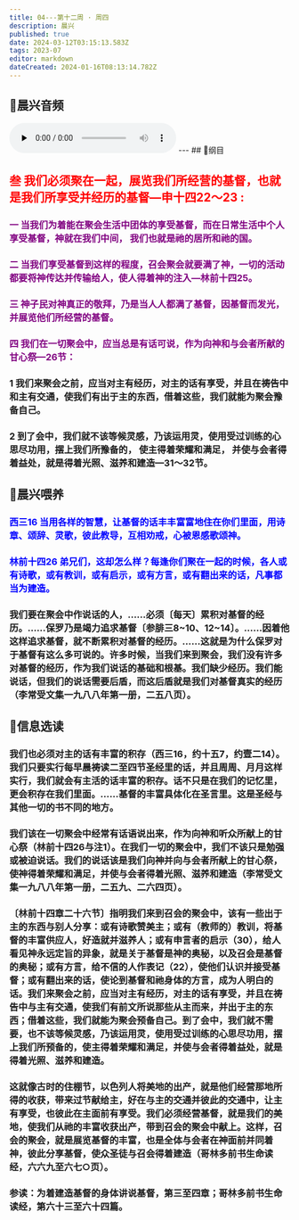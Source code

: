 ```yaml
---
title: 04---第十二周 · 周四
description: 晨兴
published: true
date: 2024-03-12T03:15:13.583Z
tags: 2023-07
editor: markdown
dateCreated: 2024-01-16T08:13:14.782Z
---
```


## 🎵晨兴音频
<audio id="audio" controls="" preload="none">
      <source id="mp3" src="/2023-07/week12/week12day4.mp3">
</audio>
---
## 📖纲目

## <font color=red>叁 我们必须聚在一起，展览我们所经营的基督，也就是我们所享受并经历的基督—申十四22～23 :</font>

### <font color=purple>一 当我们为着能在聚会生活中团体的享受基督，而在日常生活中个人享受基督，神就在我们中间， 我们也就是祂的居所和祂的国。</font>

### <font color=purple>二 当我们享受基督到这样的程度，召会聚会就要满了神，一切的活动都要将神传达并传输给人，使人得着神的注入—林前十四25。</font>

### <font color=purple>三 神子民对神真正的敬拜，乃是当人人都满了基督，因基督而发光，并展览他们所经营的基督。</font>

### <font color=purple>四 我们在一切聚会中，应当总是有话可说，作为向神和与会者所献的甘心祭—26节：</font>

### 1 我们来聚会之前，应当对主有经历，对主的话有享受，并且在祷告中和主有交通，使我们有出于主的东西，借着这些，我们就能为聚会豫备自己。

### 2 到了会中，我们就不该等候灵感，乃该运用灵，使用受过训练的心思尽功用，摆上我们所豫备的， 使主得着荣耀和满足， 并使与会者得着益处，就是得着光照、滋养和建造—31～32节。

## 📖晨兴喂养

### <font color=blue>西三16    当用各样的智慧，让基督的话丰丰富富地住在你们里面，用诗章、颂辞、灵歌，彼此教导，互相劝戒，心被恩感歌颂神。</font>

### <font color=blue>林前十四26    弟兄们，这却怎么样？每逢你们聚在一起的时候，各人或有诗歌，或有教训，或有启示，或有方言，或有翻出来的话，凡事都当为建造。</font>

### 我们要在聚会中作说话的人，……必须〔每天〕累积对基督的经历。……保罗乃是竭力追求基督〔参腓三8~10、12~14〕。……因着他这样追求基督，就不断累积对基督的经历。……这就是为什么保罗对于基督有这么多可说的。许多时候，当我们来到聚会，我们没有许多对基督的经历，作为我们说话的基础和根基。我们缺少经历。我们能说话，但我们的说话需要后盾，而这后盾就是我们对基督真实的经历（李常受文集一九八八年第一册，二五八页）。

## 📖信息选读

### 我们也必须对主的话有丰富的积存（西三16，约十五7，约壹二14）。我们只要实行每早晨祷读二至四节圣经里的话，并且周周、月月这样实行，我们就会有主活的话丰富的积存。话不只是在我们的记忆里，更会积存在我们里面。……基督的丰富具体化在圣言里。这是圣经与其他一切的书不同的地方。

### 我们该在一切聚会中经常有话语说出来，作为向神和听众所献上的甘心祭（林前十四26与注1）。在我们一切的聚会中，我们不该只是勉强或被迫说话。我们的说话该是我们向神并向与会者所献上的甘心祭，使神得着荣耀和满足，并使与会者得着光照、滋养和建造（李常受文集一九八八年第一册，二五九、二六四页）。

### 〔林前十四章二十六节〕指明我们来到召会的聚会中，该有一些出于主的东西与别人分享：或有诗歌赞美主；或有（教师的）教训，将基督的丰富供应人，好造就并滋养人；或有申言者的启示（30），给人看见神永远定旨的异象，就是关于基督是神的奥秘，以及召会是基督的奥秘；或有方言，给不信的人作表记（22），使他们认识并接受基督；或有翻出来的话，使论到基督和祂身体的方言，成为人明白的话。我们来聚会之前，应当对主有经历，对主的话有享受，并且在祷告中与主有交通，使我们有前文所说那些从主而来，并出于主的东西；借着这些，我们就能为聚会预备自己。到了会中，我们就不需要，也不该等候灵感，乃该运用灵，使用受过训练的心思尽功用，摆上我们所预备的，使主得着荣耀和满足，并使与会者得着益处，就是得着光照、滋养和建造。

### 这就像古时的住棚节，以色列人将美地的出产，就是他们经营那地所得的收获，带来过节献给主，好在与主的交通并彼此的交通中，让主有享受，也彼此在主面前有享受。我们必须经营基督，就是我们的美地，使我们从祂的丰富收获出产，带到召会的聚会中献上。这样，召会的聚会，就是展览基督的丰富，也是全体与会者在神面前并同着神，彼此分享基督，使众圣徒与召会得着建造（哥林多前书生命读经，六六九至六七○页）。

### 参读：为着建造基督的身体讲说基督，第三至四章；哥林多前书生命读经，第六十三至六十四篇。
<!-- Google tag (gtag.js) -->
<script async src="https://www.googletagmanager.com/gtag/js?id=G-1P8709Z16T"></script>
<script>
  window.dataLayer = window.dataLayer || [];
  function gtag(){dataLayer.push(arguments);}
  gtag('js', new Date());

  gtag('config', 'G-1P8709Z16T');
</script>